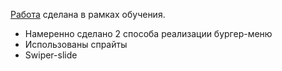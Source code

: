 <a href="https://irenshen.github.io/BSMU/">Работа</a> сделана в рамках обучения. 
* Намеренно сделано 2 способа реализации бургер-меню 
* Использованы спрайты
* Swiper-slide
